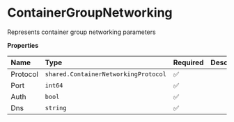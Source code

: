 # ContainerGroupNetworking

Represents container group networking parameters

**Properties**

| Name     | Type                                 | Required | Description |
| :------- | :----------------------------------- | :------- | :---------- |
| Protocol | `shared.ContainerNetworkingProtocol` | ✅       |             |
| Port     | `int64`                              | ✅       |             |
| Auth     | `bool`                               | ✅       |             |
| Dns      | `string`                             | ✅       |             |
